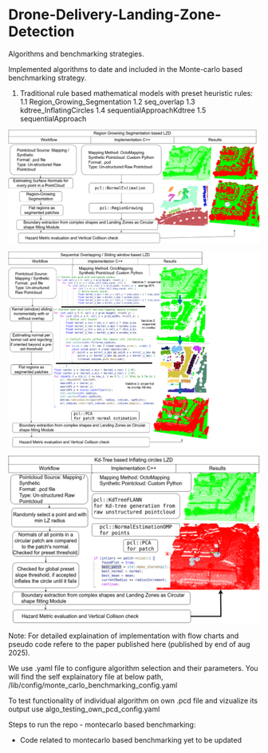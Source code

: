 # Drone-Delivery-Landing-Zone-Detection
Algorithms and benchmarking strategies.

Implemented algorithms to date and included in the Monte-carlo based benchmarking strategy. 

1. Traditional rule based mathematical models with preset heuristic rules: 
    1.1 Region_Growing_Segmentation
    1.2 seq_overlap
    1.3 kdtree_InflatingCircles
    1.4 sequentialApproachKdtree
    1.5 sequentialApproach


![Region_Growing_Segmentation](media/regiongrowingseg.drawio.png)

![seq_overlap](media/seq_throry_imple_resul.drawio.png)

![kdtree_InflatingCircles](media/inflating_circleskdtree.drawio.png)

Note: For detailed explaination of implementation with flow charts and pseudo code refere to the paper published here (published by end of aug 2025).



We use .yaml file to configure algorithm selection and their parameters.
You will find the self explainatory file at below path,
/lib/config/monte_carlo_benchmarking_config.yaml

To test functionality of individual algorithm on own .pcd file and vizualize its output use algo_testing_own_pcd_config.yaml


Steps to run the repo - montecarlo based benchmarking:
- Code related to montecarlo based benchmarking yet to be updated  